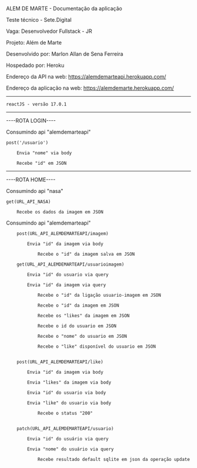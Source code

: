 ALEM DE MARTE - Documentação da aplicação

Teste técnico - Sete.Digital

Vaga: Desenvolvedor Fullstack - JR

Projeto: Além de Marte

Desenvolvido por: Marlon Allan de Sena Ferreira

Hospedado por: Heroku

Endereço da API na web: https://alemdemarteapi.herokuapp.com/

Endereço da aplicação na web: https://alemdemarte.herokuapp.com/

--------------------------------

    reactJS - versão 17.0.1
    
--------------------------------

 ----ROTA LOGIN----
 
 Consumindo api "alemdemarteapi"
 
    post('/usuario')
 
        Envia "nome" via body
    
        Recebe "id" em JSON

--------------------------------

----ROTA HOME----

Consumindo api "nasa"

    get(URL_API_NASA)
        
        Recebe os dados da imagem em JSON
        
        
Consumindo api "alemdemarteapi"
    
        post(URL_API_ALEMDEMARTEAPI/imagem)
        
            Envia "id" da imagem via body
        
                Recebe o "id" da imagem salva em JSON
            
        get(URL_API_ALEMDEMARTEAPI/usuarioimagem)
        
            Envia "id" do usuario via query
            
            Envia "id" da imagem via query
            
                Recebe o "id" da ligação usuario-imagem em JSON
        
                Recebe o "id" da imagem em JSON
            
                Recebe os "likes" da imagem em JSON
                
                Recebe o id do usuario em JSON
                    
                Recebe o "nome" do usuario em JSON

                Recebe o "like" disponível do usuario em JSON
                
                
        post(URL_API_ALEMDEMARTEAPI/like)
        
            Envia "id" da imagem via body
            
            Envia "likes" da imagem via body
            
            Envia "id" do usuario via body
            
            Envia "like" do usuario via body
            
                Recebe o status "200"
                
                
        patch(URL_API_ALEMDEMARTEAPI/usuario)
        
            Envia "id" do usuário via query
            
            Envia "nome" do usuário via query
            
                Recebe resultado default sqlite em json da operação update
        
